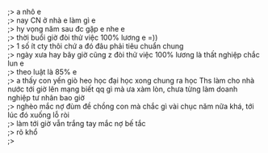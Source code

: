 ;> a nhô e<br>
;> nay CN ở nhà e làm gì e<br>
;> hy vọng năm sau đc gặp e nhe e<br>
;> thời buổi giờ đòi thử việc 100% lương e =))<br>
;> 1 số ít cty thôi chứ a đó đâu phải tiêu chuẩn chung<br>
;> ngày xưa hay bây giờ cũng z đòi thử việc 100% lương là thất nghiệp chắc lun e<br>
;> theo luật là 85% e<br>
;> a thấy con yến giò heo học đại học xong chung ra học Ths làm cho nhà nước tới giờ lên mạng biết qq gì mà ưa xàm lòn, chưa từng làm doanh nghiệp tư nhân bao giờ<br>
;> nghèo mắc nợ đùm đề chồng con mà chắc gì vài chục năm nữa khá, tới lúc đó xuống lỗ ròi<br>
;> làm tới giờ vẫn trắng tay mắc nợ bế tắc<br>
;> rõ khổ<br>
;>
